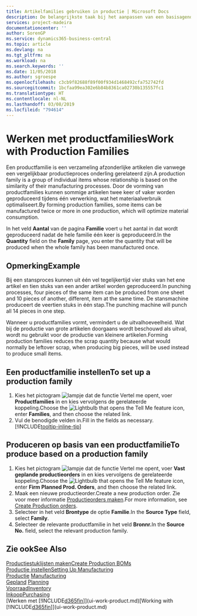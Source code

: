 ```yaml
---
title: Artikelfamilies gebruiken in productie | Microsoft Docs
description: De belangrijkste taak bij het aanpassen van een basisagenda voor uw bedrijf of voor een van uw zakelijke partners is het invoeren van wijzigingen in de statuswaarden Werkdag en Vrije dag.
services: project-madeira
documentationcenter: ''
author: SorenGP
ms.service: dynamics365-business-central
ms.topic: article
ms.devlang: na
ms.tgt_pltfrm: na
ms.workload: na
ms.search.keywords: ''
ms.date: 11/05/2018
ms.author: sgroespe
ms.openlocfilehash: c3cb9f82688f89f00f934d1468492cfa752742fd
ms.sourcegitcommit: 1bcfaa99ea302e6b84b8361ca02730b135557fc1
ms.translationtype: HT
ms.contentlocale: nl-NL
ms.lasthandoff: 03/08/2019
ms.locfileid: "794614"
---
```

# <a name="work-with-production-families"></a><span data-ttu-id="e6b9f-103">Werken met productfamilies</span><span class="sxs-lookup"><span data-stu-id="e6b9f-103">Work with Production Families</span></span>
<span data-ttu-id="e6b9f-104">Een productfamilie is een verzameling afzonderlijke artikelen die vanwege een vergelijkbaar productieproces onderling gerelateerd zijn.</span><span class="sxs-lookup"><span data-stu-id="e6b9f-104">A production family is a group of individual items whose relationship is based on the similarity of their manufacturing processes.</span></span> <span data-ttu-id="e6b9f-105">Door de vorming van productfamilies kunnen sommige artikelen twee keer of vaker worden geproduceerd tijdens één verwerking, wat het materiaalverbruik optimaliseert.</span><span class="sxs-lookup"><span data-stu-id="e6b9f-105">By forming production families, some items can be manufactured twice or more in one production, which will optimize material consumption.</span></span>

<span data-ttu-id="e6b9f-106">In het veld **Aantal** van de pagina **Familie** voert u het aantal in dat wordt geproduceerd nadat de hele familie één keer is geproduceerd.</span><span class="sxs-lookup"><span data-stu-id="e6b9f-106">In the **Quantity** field on the **Family** page, you enter the quantity that will be produced when the whole family has been manufactured once.</span></span>

## <a name="example"></a><span data-ttu-id="e6b9f-107">Opmerking</span><span class="sxs-lookup"><span data-stu-id="e6b9f-107">Example</span></span>
<span data-ttu-id="e6b9f-108">Bij een stansproces kunnen uit één vel tegelijkertijd vier stuks van het ene artikel en tien stuks van een ander artikel worden geproduceerd.</span><span class="sxs-lookup"><span data-stu-id="e6b9f-108">In punching processes, four pieces of the same item can be produced from one sheet and 10 pieces of another, different, item at the same time.</span></span> <span data-ttu-id="e6b9f-109">De stansmachine produceert de veertien stuks in één stap.</span><span class="sxs-lookup"><span data-stu-id="e6b9f-109">The punching machine will punch all 14 pieces in one step.</span></span>

<span data-ttu-id="e6b9f-110">Wanneer u productfamilies vormt, vermindert u de uitvalhoeveelheid. Wat bij de productie van grote artikelen doorgaans wordt beschouwd als uitval, wordt nu gebruikt voor de productie van kleinere artikelen.</span><span class="sxs-lookup"><span data-stu-id="e6b9f-110">Forming production families reduces the scrap quantity because what would normally be leftover scrap, when producing big pieces, will be used instead to produce small items.</span></span>

## <a name="to-set-up-a-production-family"></a><span data-ttu-id="e6b9f-111">Een productfamilie instellen</span><span class="sxs-lookup"><span data-stu-id="e6b9f-111">To set up a production family</span></span>
1. <span data-ttu-id="e6b9f-112">Kies het pictogram ![lampje dat de functie Vertel me opent](media/ui-search/search_small.png "Vertel me wat u wilt doen"), voer **Productfamilies** in en kies vervolgens de gerelateerde koppeling.</span><span class="sxs-lookup"><span data-stu-id="e6b9f-112">Choose the ![Lightbulb that opens the Tell Me feature](media/ui-search/search_small.png "Tell me what you want to do") icon, enter **Families**, and then choose the related link.</span></span>
2. <span data-ttu-id="e6b9f-113">Vul de benodigde velden in.</span><span class="sxs-lookup"><span data-stu-id="e6b9f-113">Fill in the fields as necessary.</span></span> [!INCLUDE[tooltip-inline-tip](includes/tooltip-inline-tip_md.md)]

## <a name="to-produce-based-on-a-production-family"></a><span data-ttu-id="e6b9f-114">Produceren op basis van een productfamilie</span><span class="sxs-lookup"><span data-stu-id="e6b9f-114">To produce based on a production family</span></span>
1. <span data-ttu-id="e6b9f-115">Kies het pictogram ![lampje dat de functie Vertel me opent](media/ui-search/search_small.png "Vertel me wat u wilt doen"), voer **Vast geplande productieorders** in en kies vervolgens de gerelateerde koppeling.</span><span class="sxs-lookup"><span data-stu-id="e6b9f-115">Choose the ![Lightbulb that opens the Tell Me feature](media/ui-search/search_small.png "Tell me what you want to do") icon, enter **Firm Planned Prod. Orders**, and then choose the related link.</span></span>
2. <span data-ttu-id="e6b9f-116">Maak een nieuwe productieorder.</span><span class="sxs-lookup"><span data-stu-id="e6b9f-116">Create a new production order.</span></span> <span data-ttu-id="e6b9f-117">Zie voor meer informatie [Productieorders maken](production-how-to-create-production-orders.md).</span><span class="sxs-lookup"><span data-stu-id="e6b9f-117">For more information, see [Create Production orders](production-how-to-create-production-orders.md).</span></span>
3. <span data-ttu-id="e6b9f-118">Selecteer in het veld **Brontype** de optie **Familie**.</span><span class="sxs-lookup"><span data-stu-id="e6b9f-118">In the **Source Type** field, select **Family**.</span></span>  
4. <span data-ttu-id="e6b9f-119">Selecteer de relevante productfamilie in het veld **Bronnr.**</span><span class="sxs-lookup"><span data-stu-id="e6b9f-119">In the **Source No.** field, select the relevant production family.</span></span>

## <a name="see-also"></a><span data-ttu-id="e6b9f-120">Zie ook</span><span class="sxs-lookup"><span data-stu-id="e6b9f-120">See Also</span></span>
[<span data-ttu-id="e6b9f-121">Productiestuklijsten maken</span><span class="sxs-lookup"><span data-stu-id="e6b9f-121">Create Production BOMs</span></span>](production-how-to-create-production-boms.md)  
[<span data-ttu-id="e6b9f-122">Productie instellen</span><span class="sxs-lookup"><span data-stu-id="e6b9f-122">Setting Up Manufacturing</span></span>](production-configure-production-processes.md)  
<span data-ttu-id="e6b9f-123">[Productie](production-manage-manufacturing.md)  </span><span class="sxs-lookup"><span data-stu-id="e6b9f-123">[Manufacturing](production-manage-manufacturing.md)  </span></span>  
<span data-ttu-id="e6b9f-124">[Gepland](production-planning.md) </span><span class="sxs-lookup"><span data-stu-id="e6b9f-124">[Planning](production-planning.md) </span></span>  
[<span data-ttu-id="e6b9f-125">Voorraad</span><span class="sxs-lookup"><span data-stu-id="e6b9f-125">Inventory</span></span>](inventory-manage-inventory.md)  
[<span data-ttu-id="e6b9f-126">Inkoop</span><span class="sxs-lookup"><span data-stu-id="e6b9f-126">Purchasing</span></span>](purchasing-manage-purchasing.md)  
<span data-ttu-id="e6b9f-127">[Werken met [!INCLUDE[d365fin](includes/d365fin_md.md)]](ui-work-product.md)</span><span class="sxs-lookup"><span data-stu-id="e6b9f-127">[Working with [!INCLUDE[d365fin](includes/d365fin_md.md)]](ui-work-product.md)</span></span>

